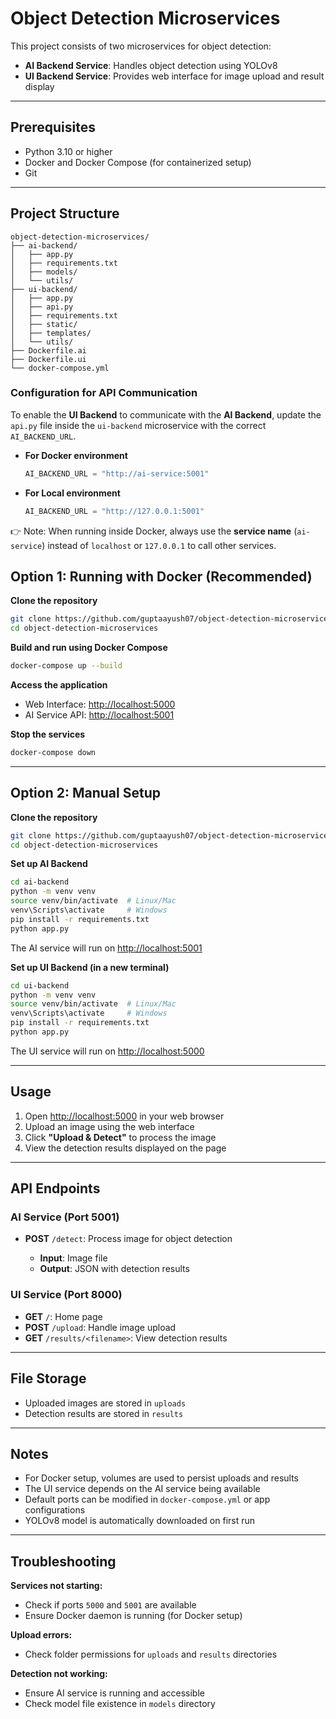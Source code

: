 # Object Detection Microservices

This project consists of two microservices for object detection:

- **AI Backend Service**: Handles object detection using YOLOv8  
- **UI Backend Service**: Provides web interface for image upload and result display  

---

## Prerequisites
- Python 3.10 or higher  
- Docker and Docker Compose (for containerized setup)  
- Git  

---

## Project Structure
```
object-detection-microservices/
├── ai-backend/
│   ├── app.py
│   ├── requirements.txt
│   ├── models/
│   └── utils/
├── ui-backend/
│   ├── app.py
│   ├── api.py
│   ├── requirements.txt
│   ├── static/
│   ├── templates/
│   └── utils/
├── Dockerfile.ai
├── Dockerfile.ui
└── docker-compose.yml
````
### Configuration for API Communication

To enable the **UI Backend** to communicate with the **AI Backend**, update the `api.py` file inside the `ui-backend` microservice with the correct `AI_BACKEND_URL`.

- **For Docker environment**  
  ```python
  AI_BACKEND_URL = "http://ai-service:5001"
  ```

- **For Local environment**

  ```python
  AI_BACKEND_URL = "http://127.0.0.1:5001"
  ```

👉 Note: When running inside Docker, always use the **service name** (`ai-service`) instead of `localhost` or `127.0.0.1` to call other services.

## Option 1: Running with Docker (Recommended)

**Clone the repository**
```bash
git clone https://github.com/guptaayush07/object-detection-microservices.git
cd object-detection-microservices
````

**Build and run using Docker Compose**

```bash
docker-compose up --build
```

**Access the application**

* Web Interface: [http://localhost:5000](http://localhost:5000)
* AI Service API: [http://localhost:5001](http://localhost:5001)

**Stop the services**

```bash
docker-compose down
```

---

## Option 2: Manual Setup

**Clone the repository**

```bash
git clone https://github.com/guptaayush07/object-detection-microservices.git
cd object-detection-microservices
```

**Set up AI Backend**

```bash
cd ai-backend
python -m venv venv
source venv/bin/activate  # Linux/Mac
venv\Scripts\activate     # Windows
pip install -r requirements.txt
python app.py
```

The AI service will run on [http://localhost:5001](http://localhost:5001)

**Set up UI Backend (in a new terminal)**

```bash
cd ui-backend
python -m venv venv
source venv/bin/activate  # Linux/Mac
venv\Scripts\activate     # Windows
pip install -r requirements.txt
python app.py
```

The UI service will run on [http://localhost:5000](http://localhost:5000)

---

## Usage

1. Open [http://localhost:5000](http://localhost:5000) in your web browser
2. Upload an image using the web interface
3. Click **"Upload & Detect"** to process the image
4. View the detection results displayed on the page

---

## API Endpoints

### AI Service (Port 5001)

* **POST** `/detect`: Process image for object detection

  * **Input**: Image file
  * **Output**: JSON with detection results

### UI Service (Port 8000)

* **GET** `/`: Home page
* **POST** `/upload`: Handle image upload
* **GET** `/results/<filename>`: View detection results


---

## File Storage

* Uploaded images are stored in `uploads`
* Detection results are stored in `results`

---

## Notes

* For Docker setup, volumes are used to persist uploads and results
* The UI service depends on the AI service being available
* Default ports can be modified in `docker-compose.yml` or app configurations
* YOLOv8 model is automatically downloaded on first run

---

## Troubleshooting

**Services not starting:**

* Check if ports `5000` and `5001` are available
* Ensure Docker daemon is running (for Docker setup)

**Upload errors:**

* Check folder permissions for `uploads` and `results` directories

**Detection not working:**

* Ensure AI service is running and accessible
* Check model file existence in `models` directory